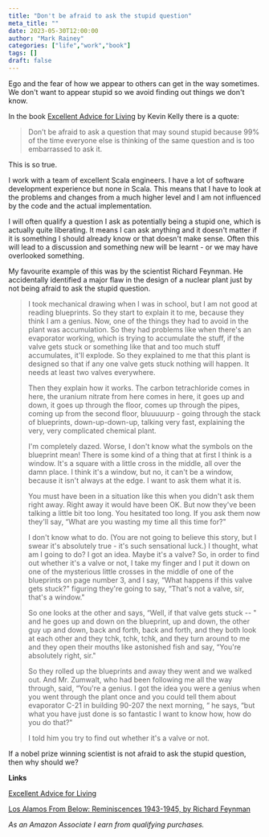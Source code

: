 ```yaml
---
title: "Don't be afraid to ask the stupid question"
meta_title: ""
date: 2023-05-30T12:00:00
author: "Mark Rainey"
categories: ["life","work","book"]
tags: []
draft: false
---
```


Ego and the fear of how we appear to others can get in the way sometimes. We don't want to appear stupid so we avoid finding out things we don't know.


In the book [Excellent Advice for Living](https://amzn.to/3WLHCgj) by Kevin Kelly there is a quote:

> Don’t be afraid to ask a question that may sound stupid because 99% of the time everyone else is thinking of the same question and is too embarrassed to ask it.

This is so true. 

I work with a team of excellent Scala engineers. I have a lot of software development experience but none in Scala. This means that I have to look at the problems and changes from a much higher level and I am not influenced by the code and the actual implementation.

I will often qualify a question I ask as potentially being a stupid one, which is actually quite liberating. It means I can ask anything and it doesn't matter if it is something I should already know or that doesn't make sense. Often this will lead to a discussion and something new will be learnt - or we may have overlooked something.

My favourite example of this was by the scientist Richard Feynman. He accidentally identified a major flaw in the design of a nuclear plant just by not being afraid to ask the stupid question.

> I took mechanical drawing when I was in school, but I am not good at reading blueprints. So they start to explain it to me, because they think I am a genius. Now, one of the things they had to avoid in the plant was accumulation. So they had problems like when there's an evaporator working, which is trying to accumulate the stuff, if the valve gets stuck or something like that and too much stuff accumulates, it'll explode. So they explained to me that this plant is designed so that if any one valve gets stuck nothing will happen. It needs at least two valves everywhere.
> 
> Then they explain how it works. The carbon tetrachloride comes in here, the uranium nitrate from here comes in here, it goes up and down, it goes up through the floor, comes up through the pipes, coming up from the second floor, bluuuuurp - going through the stack of blueprints, down-up-down-up, talking very fast, explaining the very, very complicated chemical plant.
> 
> I'm completely dazed. Worse, I don't know what the symbols on the blueprint mean! There is some kind of a thing that at first I think is a window. It's a square with a little cross in the middle, all over the damn place. I think it's a window, but no, it can't be a window, because it isn't always at the edge. I want to ask them what it is.
> 
> You must have been in a situation like this when you didn't ask them right away. Right away it would have been OK. But now they've been talking a little bit too long. You hesitated too long. If you ask them now they'll say, “What are you wasting my time all this time for?"
> 
> I don't know what to do. (You are not going to believe this story, but I swear it's absolutely true - it's such sensational luck.) I thought, what am I going to do? I got an idea. Maybe it's a valve? So, in order to find out whether it's a valve or not, I take my finger and I put it down on one of the mysterious little crosses in the middle of one of the blueprints on page number 3, and I say, “What happens if this valve gets stuck?" figuring they're going to say, “That's not a valve, sir, that's a window."
> 
> So one looks at the other and says, “Well, if that valve gets stuck -- " and he goes up and down on the blueprint, up and down, the other guy up and down, back and forth, back and forth, and they both look at each other and they tchk, tchk, tchk, and they turn around to me and they open their mouths like astonished fish and say, “You're absolutely right, sir."
> 
> So they rolled up the blueprints and away they went and we walked out. And Mr. Zumwalt, who had been following me all the way through, said, “You're a genius. I got the idea you were a genius when you went through the plant once and you could tell them about evaporator C-21 in building 90-207 the next morning, “ he says, “but what you have just done is so fantastic I want to know how, how do you do that?"
> 
> I told him you try to find out whether it's a valve or not.

If a nobel prize winning scientist is not afraid to ask the stupid question, then why should we?

__Links__

[Excellent Advice for Living](https://amzn.to/3WLHCgj) 

[Los Alamos From Below: Reminiscences 1943-1945, by Richard Feynman](http://calteches.library.caltech.edu/34/3/FeynmanLosAlamos.htm)

*As an Amazon Associate I earn from qualifying purchases.*
